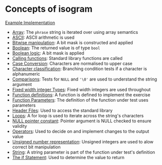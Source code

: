 # Concepts of isogram

[Example Implementation](https://github.com/exercism/c/blob/master/exercises/isogram/src/example.c)

- [Array](https://github.com/exercism/v3/blob/master/reference/types/array.md): The `phrase` string is iterated over using array semantics
- [ASCII](https://github.com/exercism/v3/blob/master/reference/concepts/ascii.md): ASCII arithmetic is used
- [Bitwise manipulation](https://github.com/exercism/v3/blob/master/reference/concepts/bitwise_manipulation.md): A bit mask is constructed and applied
- [Boolean](https://github.com/exercism/v3/blob/master/reference/types/boolean.md): The returned value is of type `bool`
- [Boolean logic](https://github.com/exercism/v3/blob/master/reference/concepts/boolean_logic.md): A bit mask is applied
- [Calling functions](https://www.gnu.org/software/gnu-c-manual/gnu-c-manual.html#Calling-Functions): Standard library functions are called
- [Case Conversion](https://www.gnu.org/software/libc/manual/html_node/Case-Conversion.html): Characters are normalised to upper case
- [Character classification](https://www.gnu.org/software/libc/manual/html_node/Classification-of-Characters.html): Branching condition tests if a character is alphanumeric
- [Comparisons](https://github.com/exercism/v3/blob/master/reference/concepts/comparisons.md): Tests for `NULL` and `'\0'` are used to understand the string argument
- [Fixed width integer Types](https://en.wikipedia.org/wiki/C_data_types#Fixed-width_integer_types): Fixed width integers are used throughout
- [Function definitions](https://www.gnu.org/software/gnu-c-manual/gnu-c-manual.html#Function-Definitions): A function is defined to implement the exercise
- [Function Parameters](https://www.gnu.org/software/gnu-c-manual/gnu-c-manual.html#Function-Parameters): The definition of the function under test uses parameters
- [Header Files](https://www.gnu.org/software/libc/manual/html_mono/libc.html#Header-Files): Used to access the standard library
- [Loops](https://github.com/exercism/v3/blob/master/reference/concepts/loops.md): A for loop is used to iterate across the string's characters
- [NULL pointer constant](https://www.gnu.org/software/libc/manual/html_mono/libc.html#Null-Pointer-Constant): Pointer argument is NULL checked to ensure validity
- [Operators](https://github.com/exercism/v3/blob/master/reference/concepts/operators.md): Used to decide on and implement changes to the output value
- [Unsigned number representation](https://github.com/exercism/v3/blob/master/reference/types/unsigned.md): Unsigned integers are used to alow correct bit manipulation
- [String](https://github.com/exercism/v3/blob/master/reference/types/string.md): A string parameter is part of the function under test's definition
- [The if Statement](https://www.gnu.org/software/gnu-c-manual/gnu-c-manual.html#The-if-Statement): Used to determine the value to return
